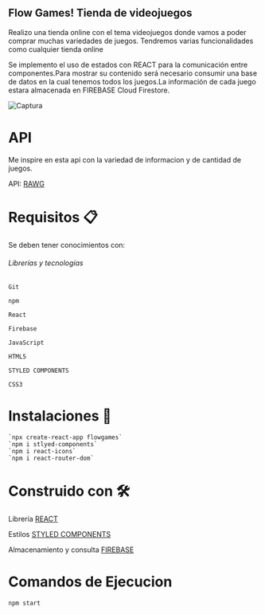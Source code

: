 ## Flow Games! Tienda de videojuegos 

   Realizo una tienda online con el tema videojuegos donde vamos a poder comprar muchas variedades de juegos. Tendremos varias funcionalidades como cualquier tienda online 

   Se implemento el uso de estados con REACT para la comunicación entre componentes.Para mostrar su contenido será necesario consumir una base de datos en la cual tenemos todos los juegos.La información de cada juego estara almacenada en FIREBASE Cloud Firestore.  

 
![Captura](https://user-images.githubusercontent.com/54385792/141381070-4e91781b-9075-4d6f-85d9-fdb001cf8170.PNG)


# API  
   Me inspire en esta api con la variedad de informacion y de cantidad de juegos.
   
   API:  [RAWG](https://rawg.io/) 

# Requisitos 📋 
  Se deben tener conocimientos con:
###### Librerías y tecnologías 

    Git 

    npm 

    React 
    
    Firebase

    JavaScript 

    HTML5 

    STYLED COMPONENTS 

    CSS3 


# Instalaciones 🔧 

    `npx create-react-app flowgames` 
    `npm i stlyed-components`
    `npm i react-icons`
    `npm i react-router-dom`

 
# Construido con 🛠️ 

   Librería [REACT](https://reactjs.org) 

   Estilos [STYLED COMPONENTS](https://styled-components.com/) 
   
   Almacenamiento y consulta [FIREBASE](https://firebase.google.com/) 
   
   
# Comandos de Ejecucion 
   `npm start`
